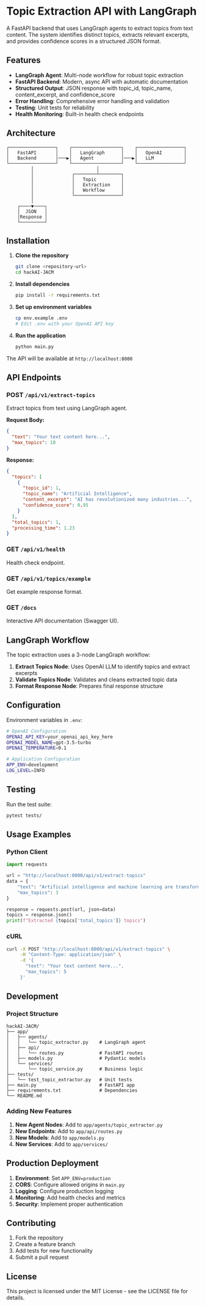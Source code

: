 # Topic Extraction API with LangGraph

A FastAPI backend that uses LangGraph agents to extract topics from text content. The system identifies distinct topics, extracts relevant excerpts, and provides confidence scores in a structured JSON format.

## Features

- **LangGraph Agent**: Multi-node workflow for robust topic extraction
- **FastAPI Backend**: Modern, async API with automatic documentation
- **Structured Output**: JSON response with topic_id, topic_name, content_excerpt, and confidence_score
- **Error Handling**: Comprehensive error handling and validation
- **Testing**: Unit tests for reliability
- **Health Monitoring**: Built-in health check endpoints

## Architecture

```
┌─────────────────┐    ┌──────────────────┐    ┌─────────────────┐
│   FastAPI       │    │   LangGraph      │    │   OpenAI        │
│   Backend       │───▶│   Agent          │───▶│   LLM           │
└─────────────────┘    └──────────────────┘    └─────────────────┘
         │                       │
         │              ┌────────┴────────┐
         │              │   Topic         │
         │              │   Extraction    │
         │              │   Workflow      │
         │              └─────────────────┘
         │
    ┌────▼────┐
    │  JSON   │
    │Response │
    └─────────┘
```

## Installation

1. **Clone the repository**
   ```bash
   git clone <repository-url>
   cd hackAI-JACM
   ```

2. **Install dependencies**
   ```bash
   pip install -r requirements.txt
   ```

3. **Set up environment variables**
   ```bash
   cp env.example .env
   # Edit .env with your OpenAI API key
   ```

4. **Run the application**
   ```bash
   python main.py
   ```

The API will be available at `http://localhost:8000`

## API Endpoints

### POST `/api/v1/extract-topics`
Extract topics from text using LangGraph agent.

**Request Body:**
```json
{
  "text": "Your text content here...",
  "max_topics": 10
}
```

**Response:**
```json
{
  "topics": [
    {
      "topic_id": 1,
      "topic_name": "Artificial Intelligence",
      "content_excerpt": "AI has revolutionized many industries...",
      "confidence_score": 0.95
    }
  ],
  "total_topics": 1,
  "processing_time": 1.23
}
```

### GET `/api/v1/health`
Health check endpoint.

### GET `/api/v1/topics/example`
Get example response format.

### GET `/docs`
Interactive API documentation (Swagger UI).

## LangGraph Workflow

The topic extraction uses a 3-node LangGraph workflow:

1. **Extract Topics Node**: Uses OpenAI LLM to identify topics and extract excerpts
2. **Validate Topics Node**: Validates and cleans extracted topic data
3. **Format Response Node**: Prepares final response structure

## Configuration

Environment variables in `.env`:

```bash
# OpenAI Configuration
OPENAI_API_KEY=your_openai_api_key_here
OPENAI_MODEL_NAME=gpt-3.5-turbo
OPENAI_TEMPERATURE=0.1

# Application Configuration
APP_ENV=development
LOG_LEVEL=INFO
```

## Testing

Run the test suite:

```bash
pytest tests/
```

## Usage Examples

### Python Client
```python
import requests

url = "http://localhost:8000/api/v1/extract-topics"
data = {
    "text": "Artificial intelligence and machine learning are transforming the technology landscape. Deep learning models have achieved remarkable results in computer vision and natural language processing.",
    "max_topics": 3
}

response = requests.post(url, json=data)
topics = response.json()
print(f"Extracted {topics['total_topics']} topics")
```

### cURL
```bash
curl -X POST "http://localhost:8000/api/v1/extract-topics" \
     -H "Content-Type: application/json" \
     -d '{
       "text": "Your text content here...",
       "max_topics": 5
     }'
```

## Development

### Project Structure
```
hackAI-JACM/
├── app/
│   ├── agents/
│   │   └── topic_extractor.py    # LangGraph agent
│   ├── api/
│   │   └── routes.py             # FastAPI routes
│   ├── models.py                 # Pydantic models
│   └── services/
│       └── topic_service.py      # Business logic
├── tests/
│   └── test_topic_extractor.py   # Unit tests
├── main.py                       # FastAPI app
├── requirements.txt              # Dependencies
└── README.md
```

### Adding New Features

1. **New Agent Nodes**: Add to `app/agents/topic_extractor.py`
2. **New Endpoints**: Add to `app/api/routes.py`
3. **New Models**: Add to `app/models.py`
4. **New Services**: Add to `app/services/`

## Production Deployment

1. **Environment**: Set `APP_ENV=production`
2. **CORS**: Configure allowed origins in `main.py`
3. **Logging**: Configure production logging
4. **Monitoring**: Add health checks and metrics
5. **Security**: Implement proper authentication

## Contributing

1. Fork the repository
2. Create a feature branch
3. Add tests for new functionality
4. Submit a pull request

## License

This project is licensed under the MIT License - see the LICENSE file for details.